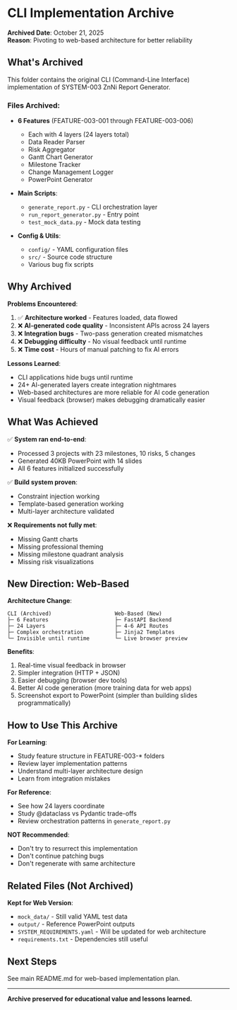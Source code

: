 # CLI Implementation Archive

**Archived Date**: October 21, 2025  
**Reason**: Pivoting to web-based architecture for better reliability

## What's Archived

This folder contains the original CLI (Command-Line Interface) implementation of SYSTEM-003 ZnNi Report Generator.

### Files Archived:
- **6 Features** (FEATURE-003-001 through FEATURE-003-006)
  - Each with 4 layers (24 layers total)
  - Data Reader Parser
  - Risk Aggregator
  - Gantt Chart Generator
  - Milestone Tracker
  - Change Management Logger
  - PowerPoint Generator

- **Main Scripts**:
  - `generate_report.py` - CLI orchestration layer
  - `run_report_generator.py` - Entry point
  - `test_mock_data.py` - Mock data testing

- **Config & Utils**:
  - `config/` - YAML configuration files
  - `src/` - Source code structure
  - Various bug fix scripts

## Why Archived

**Problems Encountered**:
1. ✅ **Architecture worked** - Features loaded, data flowed
2. ❌ **AI-generated code quality** - Inconsistent APIs across 24 layers
3. ❌ **Integration bugs** - Two-pass generation created mismatches
4. ❌ **Debugging difficulty** - No visual feedback until runtime
5. ❌ **Time cost** - Hours of manual patching to fix AI errors

**Lessons Learned**:
- CLI applications hide bugs until runtime
- 24+ AI-generated layers create integration nightmares
- Web-based architectures are more reliable for AI code generation
- Visual feedback (browser) makes debugging dramatically easier

## What Was Achieved

✅ **System ran end-to-end**:
- Processed 3 projects with 23 milestones, 10 risks, 5 changes
- Generated 40KB PowerPoint with 14 slides
- All 6 features initialized successfully

✅ **Build system proven**:
- Constraint injection working
- Template-based generation working
- Multi-layer architecture validated

❌ **Requirements not fully met**:
- Missing Gantt charts
- Missing professional theming
- Missing milestone quadrant analysis
- Missing risk visualizations

## New Direction: Web-Based

**Architecture Change**:
```
CLI (Archived)                    Web-Based (New)
├─ 6 Features                     ├─ FastAPI Backend
├─ 24 Layers                      ├─ 4-6 API Routes
├─ Complex orchestration          ├─ Jinja2 Templates
└─ Invisible until runtime        └─ Live browser preview
```

**Benefits**:
1. Real-time visual feedback in browser
2. Simpler integration (HTTP + JSON)
3. Easier debugging (browser dev tools)
4. Better AI code generation (more training data for web apps)
5. Screenshot export to PowerPoint (simpler than building slides programmatically)

## How to Use This Archive

**For Learning**:
- Study feature structure in FEATURE-003-* folders
- Review layer implementation patterns
- Understand multi-layer architecture design
- Learn from integration mistakes

**For Reference**:
- See how 24 layers coordinate
- Study @dataclass vs Pydantic trade-offs
- Review orchestration patterns in `generate_report.py`

**NOT Recommended**:
- Don't try to resurrect this implementation
- Don't continue patching bugs
- Don't regenerate with same architecture

## Related Files (Not Archived)

**Kept for Web Version**:
- `mock_data/` - Still valid YAML test data
- `output/` - Reference PowerPoint outputs
- `SYSTEM_REQUIREMENTS.yaml` - Will be updated for web architecture
- `requirements.txt` - Dependencies still useful

## Next Steps

See main README.md for web-based implementation plan.

---

**Archive preserved for educational value and lessons learned.**
